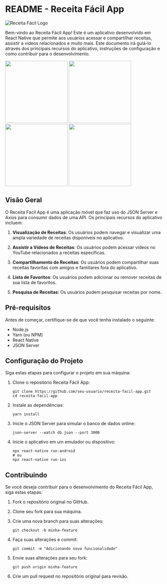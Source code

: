# README - Receita Fácil App

![Receita Fácil Logo](app-logo.png)

Bem-vindo ao Receita Fácil App! Este é um aplicativo desenvolvido em React Native que permite aos usuários acessar e compartilhar receitas, assistir a vídeos relacionados e muito mais. Este documento irá guiá-lo através dos principais recursos do aplicativo, instruções de configuração e como contribuir para o desenvolvimento.
<div>


   <image width="200" src='https://github.com/jotta2021/appReceitaFacil_reactnative/blob/master/Imagem%20do%20WhatsApp%20de%202023-10-22%20%C3%A0(s)%2021.36.14_201bfabf.jpg?raw=true'/>
    <image  width="200" src='https://github.com/jotta2021/appReceitaFacil_reactnative/blob/master/Imagem%20do%20WhatsApp%20de%202023-10-22%20%C3%A0(s)%2021.36.12_a4622697.jpg?raw=true'/>
       <image  width="200" src='https://github.com/jotta2021/appReceitaFacil_reactnative/blob/master/Imagem%20do%20WhatsApp%20de%202023-10-22%20%C3%A0(s)%2021.36.13_a195a92c.jpg?raw=true'/>
       <image   width="200" src='https://github.com/jotta2021/appReceitaFacil_reactnative/blob/master/Imagem%20do%20WhatsApp%20de%202023-10-22%20%C3%A0(s)%2021.36.13_3025cb7c.jpg?raw=true'/>
       
       
</div>

## Visão Geral

O Receita Fácil App é uma aplicação móvel que faz uso do JSON Server e Axios para consumir dados de uma API. Os principais recursos do aplicativo incluem:

1. **Visualização de Receitas**: Os usuários podem navegar e visualizar uma ampla variedade de receitas disponíveis no aplicativo.

2. **Assistir a Vídeos de Receitas**: Os usuários podem acessar vídeos no YouTube relacionados a receitas específicas.

3. **Compartilhamento de Receitas**: Os usuários podem compartilhar suas receitas favoritas com amigos e familiares fora do aplicativo.

4. **Lista de Favoritos**: Os usuários podem adicionar ou remover receitas de sua lista de favoritos.

5. **Pesquisa de Receitas**: Os usuários podem pesquisar receitas por nome.

## Pré-requisitos

Antes de começar, certifique-se de que você tenha instalado o seguinte:

- Node.js
- Yarn (ou NPM)
- React Native
- JSON Server

## Configuração do Projeto

Siga estas etapas para configurar o projeto em sua máquina:

1. Clone o repositório Receita Fácil App:

   ```shell
   git clone https://github.com/seu-usuario/receita-facil-app.git
   cd receita-facil-app
   ```

2. Instale as dependências:

   ```shell
   yarn install
   ```

3. Inicie o JSON Server para simular o banco de dados online:

   ```shell
   json-server --watch db.json --port 3000
   ```

4. Inicie o aplicativo em um emulador ou dispositivo:

   ```shell
   npx react-native run-android
   # ou
   npx react-native run-ios
   ```

## Contribuindo

Se você deseja contribuir para o desenvolvimento do Receita Fácil App, siga estas etapas:

1. Fork o repositório original no GitHub.

2. Clone seu fork para sua máquina.

3. Crie uma nova branch para suas alterações:

   ```shell
   git checkout -b minha-feature
   ```

4. Faça suas alterações e commit:

   ```shell
   git commit -m "Adicionando nova funcionalidade"
   ```

5. Envie suas alterações para seu fork:

   ```shell
   git push origin minha-feature
   ```

6. Crie um pull request no repositório original para revisão.

